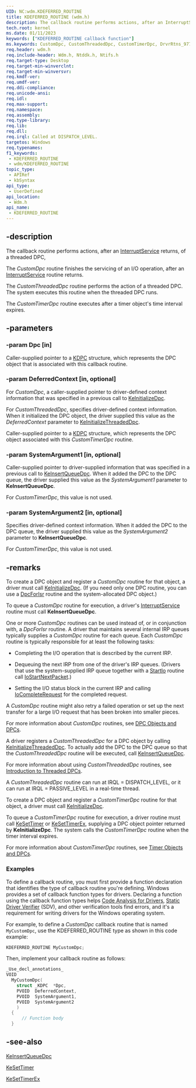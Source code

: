 ```yaml
---
UID: NC:wdm.KDEFERRED_ROUTINE
title: KDEFERRED_ROUTINE (wdm.h)
description: The callback routine performs actions, after an InterruptService returns, of a threaded DPC, The CustomDpc routine finishes the servicing of an I/O operation, after an InterruptService routine returns.The CustomThreadedDpc routine performs the action of a threaded DPC. The system executes this routine when the threaded DPC runs.The CustomTimerDpc routine executes after a timer object's time interval expires.
tech.root: kernel
ms.date: 01/11/2023
keywords: ["KDEFERRED_ROUTINE callback function"]
ms.keywords: CustomDpc, CustomThreadedDpc, CustomTimerDpc, DrvrRtns_977bffb4-a7ff-4b2b-80c6-181d00462d69.xml, KDEFERRED_ROUTINE, MyDpc, MyDpc routine [Kernel-Mode Driver Architecture], kernel.customdpc, wdm/MyDpc
req.header: wdm.h
req.include-header: Wdm.h, Ntddk.h, Ntifs.h
req.target-type: Desktop
req.target-min-winverclnt: 
req.target-min-winversvr: 
req.kmdf-ver: 
req.umdf-ver: 
req.ddi-compliance: 
req.unicode-ansi: 
req.idl: 
req.max-support: 
req.namespace: 
req.assembly: 
req.type-library: 
req.lib: 
req.dll: 
req.irql: Called at DISPATCH_LEVEL.
targetos: Windows
req.typenames: 
f1_keywords:
 - KDEFERRED_ROUTINE
 - wdm/KDEFERRED_ROUTINE
topic_type:
 - APIRef
 - kbSyntax
api_type:
 - UserDefined
api_location:
 - Wdm.h
api_name:
 - KDEFERRED_ROUTINE
---
```


## -description

The callback routine performs actions, after an [InterruptService](./nc-wdm-kservice_routine.md) returns,  of a threaded DPC,

The *CustomDpc* routine finishes the servicing of an I/O operation, after an [InterruptService](./nc-wdm-kservice_routine.md) routine returns.

The *CustomThreadedDpc* routine performs the action of a threaded DPC. The system executes this routine when the threaded DPC runs.

The *CustomTimerDpc* routine executes after a timer object's time interval expires.

## -parameters

### -param Dpc [in]

Caller-supplied pointer to a [KDPC](/windows-hardware/drivers/kernel/eprocess) structure, which represents the DPC object that is associated with this callback  routine.

### -param DeferredContext [in, optional]

For *CustomDpc*, a caller-supplied pointer to driver-defined context information that was specified in a previous call to [KeInitializeDpc](./nf-wdm-keinitializedpc.md).

For *CustomThreadedDpc*, specifies driver-defined context information. When it initialized the DPC object, the driver supplied this value as the *DeferredContext* parameter to [KeInitializeThreadedDpc](./nf-wdm-keinitializethreadeddpc.md).

Caller-supplied pointer to a [KDPC](/windows-hardware/drivers/kernel/eprocess) structure, which represents the DPC object associated with this *CustomTimerDpc* routine.

### -param SystemArgument1 [in, optional]

Caller-supplied pointer to driver-supplied information that was specified in a previous call to [KeInsertQueueDpc](./nf-wdm-keinsertqueuedpc.md). When it added the DPC to the DPC queue, the driver supplied this value as the *SystemArgument1* parameter to **KeInsertQueueDpc**.

For *CustomTimerDpc*,  this value is not used.

### -param SystemArgument2 [in, optional]

Specifies driver-defined context information. When it added the DPC to the DPC queue, the driver supplied this value as the *SystemArgument2* parameter to **KeInsertQueueDpc**.

For *CustomTimerDpc*,  this value is not used.

## -remarks

To create a DPC object and register a *CustomDpc* routine for that object, a driver must call [KeInitializeDpc](./nf-wdm-keinitializedpc.md). (If you need only one DPC routine, you can use a [DpcForIsr](./nc-wdm-io_dpc_routine.md) routine and the system-allocated DPC object.)

To queue a *CustomDpc* routine for execution, a driver's [InterruptService](./nc-wdm-kservice_routine.md) routine must call **KeInsertQueueDpc**.

One or more *CustomDpc* routines can be used instead of, or in conjunction with, a *DpcForIsr* routine. A driver that maintains several internal IRP queues typically supplies a *CustomDpc* routine for each queue. Each *CustomDpc* routine is typically responsible for at least the following tasks:

- Completing the I/O operation that is described by the current IRP.

- Dequeuing the next IRP from one of the driver's IRP queues. (Drivers that use the system-supplied IRP queue together with a [StartIo](./nc-wdm-driver_startio.md) routine call [IoStartNextPacket](../ntifs/nf-ntifs-iostartnextpacket.md).)

- Setting the I/O status block in the current IRP and calling [IoCompleteRequest](./nf-wdm-iocompleterequest.md) for the completed request.

A *CustomDpc* routine might also retry a failed operation or set up the next transfer for a large I/O request that has been broken into smaller pieces.

For more information about *CustomDpc* routines, see [DPC Objects and DPCs](/windows-hardware/drivers/kernel/dpc-objects-and-dpcs).

A driver registers a *CustomThreadedDpc* for a DPC object by calling [KeInitializeThreadedDpc](./nf-wdm-keinitializethreadeddpc.md). To actually add the DPC to the DPC queue so that the *CustomThreadedDpc* routine will be executed, call [KeInsertQueueDpc](./nf-wdm-keinsertqueuedpc.md).

For more information about using *CustomThreadedDpc* routines, see [Introduction to Threaded DPCs](/windows-hardware/drivers/kernel/introduction-to-threaded-dpcs).

A *CustomThreadedDpc* routine can run at IRQL = DISPATCH_LEVEL, or it can run at IRQL = PASSIVE_LEVEL in a real-time thread.

To create a DPC object and register a *CustomTimerDpc* routine for that object, a driver must call [KeInitializeDpc](./nf-wdm-keinitializedpc.md).

To queue a *CustomTimerDpc* routine for execution, a driver routine must call [KeSetTimer](./nf-wdm-kesettimer.md) or [KeSetTimerEx](./nf-wdm-kesettimerex.md), supplying a DPC object pointer returned by **KeInitializeDpc**. The system calls the *CustomTimerDpc* routine when the timer interval expires.

For more information about *CustomTimerDpc* routines, see [Timer Objects and DPCs](/windows-hardware/drivers/kernel/timer-objects-and-dpcs).

### Examples

To define a callback routine, you must first provide a function declaration that identifies the type of callback routine you're defining. Windows provides a set of callback function types for drivers. Declaring a function using the callback function types helps [Code Analysis for Drivers](/windows-hardware/drivers/devtest/code-analysis-for-drivers), [Static Driver Verifier](/windows-hardware/drivers/devtest/static-driver-verifier) (SDV), and other verification tools find errors, and it's a requirement for writing drivers for the Windows operating system.

For example, to define a *CustomDpc* callback routine that is named `MyCustomDpc`, use the KDEFERRED_ROUTINE type as shown in this code example:

```cpp
KDEFERRED_ROUTINE MyCustomDpc;
```

Then, implement your callback routine as follows:

```cpp
_Use_decl_annotations_
VOID
  MyCustomDpc(
    struct _KDPC  *Dpc,
    PVOID  DeferredContext,
    PVOID  SystemArgument1,
    PVOID  SystemArgument2
    )
  {
      // Function body
  }
```

## -see-also

[KeInsertQueueDpc](./nf-wdm-keinsertqueuedpc.md)

[KeSetTimer](./nf-wdm-kesettimer.md)

[KeSetTimerEx](./nf-wdm-kesettimerex.md)